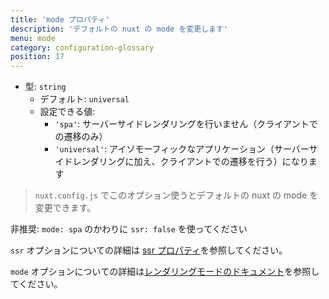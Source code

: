 ```yaml
---
title: 'mode プロパティ'
description: 'デフォルトの nuxt の mode を変更します'
menu: mode
category: configuration-glossary
position: 17
---
```


- 型: `string`
  - デフォルト: `universal`
  - 設定できる値:
    - `'spa'`: サーバーサイドレンダリングを行いません（クライアントでの遷移のみ）
    - `'universal'`: アイソモーフィックなアプリケーション（サーバーサイドレンダリングに加え、クライアントでの遷移を行う）になります

> `nuxt.config.js` でこのオプション使うとデフォルトの nuxt の mode を変更できます。

<base-alert type="warning">

非推奨: `mode: spa` のかわりに `ssr: false` を使ってください

</base-alert>

<base-alert type="next">

`ssr` オプションについての詳細は [ssr プロパティ](/guides/configuration-glossary/configuration-ssr)を参照してください。

</base-alert>

<base-alert type="next">

`mode` オプションについての詳細は[レンダリングモードのドキュメント](/guides/features/rendering-modes)を参照してください。

</base-alert>
